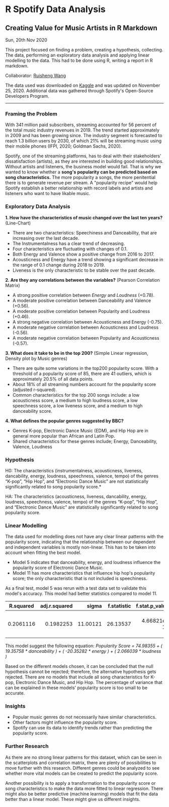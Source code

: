 # R Spotify Data Analysis
## Creating Value for Music Artists in R Markdown

Sun, 20th Nov 2020 

This project focused on finding a problem, creating a hypothesis, collecting. The data, performing an exploratory data analysis and applying linear modelling to the data. This had to be done using R, writing a report in R markdown.

Collaborator: [Ruisheng Wang](https://github.com/rishonwang) 

The data used was downloaded on [Kaggle](https://www.kaggle.com/yamaerenay/spotify-dataset-19212020-160k-tracks) and was updated on November 25, 2020. Additional data was gathered through Spotify's Open-Source Developers Program.

---
### Framing the Problem
With 341 million paid subscribers, streaming accounted for 56 percent of the total music industry revenues in 2019. The trend started approximately in 2009 and has been growing since. The industry segment is forecasted to reach 1.3 billion users by 2030, of which 21% will be streaming music using their mobile phones (IFPI, 2020; Goldman Sachs, 2020).

Spotify, one of the streaming platforms, has to deal with their stakeholders' dissatisfaction (artists), as they are interested in building good relationships. Without artists and listeners, the business model would fail. That is why we wanted to know whether a **song's popularity can be predicted based on song characteristics.** The more popularity a songs, the more penitential there is to generate revenue per stream. A "popularity recipe" would help Spotify establish a better relationship with record labels and artists and listeners who want to have likable music.

### Exploratory Data Analysis

**1. How have the characteristics of music changed over the last ten years?** (Line-Chart)
- There are two characteristics: Speechiness and Danceability, that are increasing over the last decade.
- The Instrumentalness has a clear trend of decreasing.
- Four characteristics are fluctuating with changes of 0.1.
- Both Energy and Valence show a positive change from 2016 to 2017.
- Acousticness and Energy have a trend showing a significant decrease in the range of 0.1 change during 2018 to 2019.
- Liveness is the only characteristic to be stable over the past decade.


**2. Are they any correlations between the variables?** (Pearson Correlation Matrix)
- A strong positive correlation between *Energy* and *Loudness* (+0.78).
- A moderate positive correlation between Danceability and Valence (+0.56).
- A moderate positive correlation between Popularity and Loudness (+0.46).
- A strong negative correlation between Acousticness and Energy (-0.75).
- A moderate negative correlation between Acousticness and Loudness (-0.56).
- A moderate negative correlation between Popularity and Acousticness (-0.57).

**3. What does it take to be in the top 200?** (Simple Linear regression, Density plot by Music genres)
- There are quite some variations in the top200 popularity score. With a threshold of a popularity score of 85, there are 41 outliers, which is approximately 20.5% of all data points.
- About 18% of all streaming numbers account for the popularity score (adjusted r-squared).
- Common characteristics for the top 200 songs include: a low acousticness score, a medium to high loudness score, a low speechness score, a low liveness score, and a medium to high danceability score.

**4. What defines the popular genres suggested by BBC?**
- Genres K-pop, Electronic Dance Music (EDM), and Hip Hop are in general more popular than African and Latin Pop. 
- Shared characteristics for these genres include; Energy, Danceability, Valence, Loudness

### Hypothesis 

H0: The characteristics (instrumentalness, acousticness, liveness, dancability, energy, loudness, speechness, valence, tempo) of the genres “K-pop”, “Hip Hop”, and “Electronic Dance Music” are not statistically significantly related to song popularity score.*

HA: The characteristics (acousticness, liveness, dancability, energy, loudness, speechness, valence, tempo) of the genres “K-pop”, “Hip Hop”, and “Electronic Dance Music” are statistically significantly related to song popularity score.

### Linear Modelling 

The data used for modelling does not have any clear linear patterns with the popularity score, indicating that the relationship between our dependent and independent variables is mostly non-linear. This has to be taken into account when fitting the best model.

- Model 5 indicates that danceability, energy, and loudness influence the popularity score of Electronic Dance Music.
- Model 11 has more characteristics that influence hip hop's popularity score; the only characteristic that is not included is speechiness.

As a final test, model 5 was rerun with a test data set to validate this model's accuracy. This model had better statistics compared to model 11.

| R.squared  | adj.r.squared |   sigma  |f.statistic | f.stat.p_value | Coefficients | Formula       |
|------------| -------------:|---------:|-----------:|---------------:|-------------:| -------------:|
|  0.2061116 |  0.1982253    | 11.00121 | 26.13537	 | 4.66821e-15    |	 Accepted    | 	popularity ~ danceability + energy + loudness |

This model suggest the following equation: *Popularity Score =  74.98355 + ( 19.35758  * danceability ) + ( -20.35282 * energy ) + ( 2.066039 * loudness )*

Based on the different models chosen, it can be concluded that the null hypothesis cannot be rejected; therefore, the alternative hypothesis gets rejected. There are no models that include all song characteristics for K-pop, Electronic Dance Music, and Hip Hop. The percentage of variance that can be explained in these models' popularity score is too small to be accurate.

### Insights
- Popular music genres do not necessarily have similar characteristics.
- Other factors might influence the popularity score.
- Spotify can use its data to identify trends rather than predicting the popularity score.

### Further Research 
As there are no strong linear patterns for this dataset, which can be seen in the scatterplots and correlation matrix, there are plenty of possibilities to move further with this research. Different genres could be analyzed to see whether more vital models can be created to predict the popularity score.

Another possibility is to apply a transformation to the popularity score or song characteristics to make the data more fitted to linear regression. There might also be better predictive (machine learning) models that fit the data better than a linear model. These might give us different insights.
